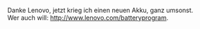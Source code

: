 <html><body><p>Danke Lenovo, jetzt krieg ich einen neuen Akku, ganz umsonst.<br>
Wer auch will: <a href="http://www.lenovo.com/batteryprogram">http://www.lenovo.com/batteryprogram</a>.</p></body></html>